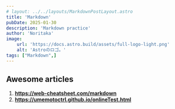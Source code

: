 ```yaml
---
# layout: ../../layouts/MarkdownPostLayout.astro
title: 'Markdown'
pubDate: 2025-01-30
description: 'Markdown practice'
author: 'Noritaka'
image:
    url: 'https://docs.astro.build/assets/full-logo-light.png'
    alt: 'Astroのロゴ。'
tags: ["Markdown",]
---
```


##  Awesome articles

1. **https://web-cheatsheet.com/markdown**
2. **https://umemotoctrl.github.io/onlineTest.html**
